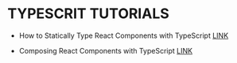 # TYPESCRIT TUTORIALS

* How to Statically Type React Components with TypeScript
[LINK](https://www.pluralsight.com/guides/how-to-statically-type-react-components-with-typescript)

* Composing React Components with TypeScript
[LINK](https://www.pluralsight.com/guides/composing-react-components-with-typescript)
